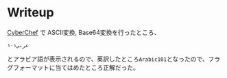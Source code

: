 # Writeup

[CyberChef](https://gchq.github.io/CyberChef/#recipe=From_Hex('None')From_Base64('A-Za-z0-9%2B/%3D',true)&input=MzI0YzZlNTk3MzY0Njk2ZjMyNTk3MjVhNmY2NDZkNjczMjYxNDUzZA) で ASCII変換, Base64変換を行ったところ、

```
عربي١٠١
```

とアラビア語が表示されるので、英訳したところ`Arabic101`となったので、フラグフォーマットに当てはめたところ正解だった。

<!-- RS{Arabic101} -->
